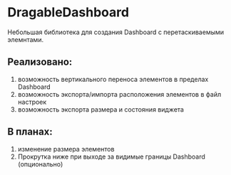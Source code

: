 # DragableDashboard
Небольшая библиотека для создания Dashboard с перетаскиваемыми элемнтами. 

## Реализовано:
1. возможность вертикального переноса элементов в пределах Dashboard
2. возможность экспорта/импорта расположения элементов в файл настроек
3. возможность экспорта размера и состояния виджета 

## В планах:
1. изменение размера элементов
2. Прокрутка ниже при выходе за видимые границы Dashboard (опционально)


